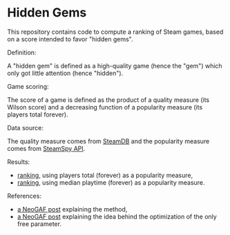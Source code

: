 # Hidden Gems

This repository contains code to compute a ranking of Steam games, based on a score intended to favor "hidden gems".

Definition:

A "hidden gem" is defined as a high-quality game (hence the "gem") which only got little attention (hence "hidden").

Game scoring:

The score of a game is defined as the product of a quality measure (its Wilson score) and a decreasing function of a popularity measure (its players total forever).

Data source:

The quality measure comes from [SteamDB](https://steamdb.info/stats/gameratings/) and the popularity measure comes from [SteamSpy API](http://steamspy.com/api.php).

Results:
* [ranking](https://gist.github.com/woctezuma/9cea3a93fd5cba2f1b876864a0dc8854), using players total (forever) as a popularity measure,
* [ranking](https://gist.github.com/woctezuma/b14187941c95114a769556fa052bfefc), using median playtime (forever) as a popularity measure.

References:
* [a NeoGAF post](http://www.neogaf.com/forum/showpost.php?p=241218621&postcount=5840) explaining the method,
* [a NeoGAF post](http://www.neogaf.com/forum/showpost.php?p=241224894&postcount=5869) explaining the idea behind the optimization of the only free parameter.
